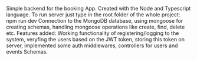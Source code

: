 Simple backend for the booking App. Created with the Node and Typescript language.
To run server just type in the root folder of the whole project: npm run dev
Connection to the MongoDB database, using mongoose for creating schemas, handling mongoose operations like create, find, delete etc.
Features added: Working functionality of registering/logging to the system, veryfing the users based on the JWT token, storing this token on server, implemented some auth middlewares, controllers for users and events Schemas.
